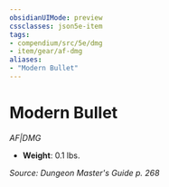 ```yaml
---
obsidianUIMode: preview
cssclasses: json5e-item
tags:
- compendium/src/5e/dmg
- item/gear/af-dmg
aliases: 
- "Modern Bullet"
---
```

# Modern Bullet
*AF|DMG*  

- **Weight**: 0.1 lbs.

*Source: Dungeon Master's Guide p. 268*